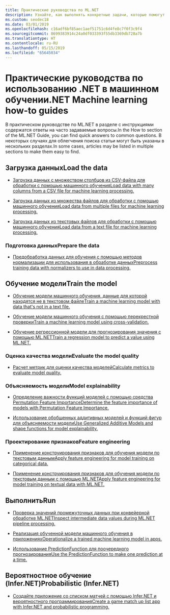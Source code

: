 ```yaml
---
title: Практические руководства по ML.NET
description: Узнайте, как выполнять конкретные задачи, которые помогут вам в создании специализированных решений на базе искусственного интеллекта и машинного обучения и интеграции их в свои .NET-приложения.
ms.custom: seodec18
ms.date: 03/01/2019
ms.openlocfilehash: c16adf6bf85aec1aef51751c6d4fe8c7f0f3c9f4
ms.sourcegitcommit: 8699383914c24a0df033393f55db3369db728a7b
ms.translationtype: HT
ms.contentlocale: ru-RU
ms.lasthandoff: 05/15/2019
ms.locfileid: "65645034"
---
```

# <a name="net-machine-learning-how-to-guides"></a><span data-ttu-id="9dd28-103">Практические руководства по использованию .NET в машинном обучении</span><span class="sxs-lookup"><span data-stu-id="9dd28-103">.NET Machine learning how-to guides</span></span> 

<span data-ttu-id="9dd28-104">В практическом руководстве по ML.NET в разделе с инструкциями содержатся ответы на часто задаваемые вопросы.</span><span class="sxs-lookup"><span data-stu-id="9dd28-104">In the How to section of the ML.NET Guide, you can find quick answers to common questions.</span></span> <span data-ttu-id="9dd28-105">В некоторых случаях для облегчения поиска статьи могут быть указаны в нескольких разделах.</span><span class="sxs-lookup"><span data-stu-id="9dd28-105">In some cases, articles may be listed in multiple sections to make them easy to find.</span></span>

## <a name="load-the-data"></a><span data-ttu-id="9dd28-106">Загрузка данных</span><span class="sxs-lookup"><span data-stu-id="9dd28-106">Load the data</span></span>

* [<span data-ttu-id="9dd28-107">Загрузка данных с множеством столбцов из CSV-файла для обработки с помощью машинного обучения</span><span class="sxs-lookup"><span data-stu-id="9dd28-107">Load data with many columns from a CSV file for machine learning processing.</span></span>](load-data-from-mult-column-csv-ml-net.md)

* [<span data-ttu-id="9dd28-108">Загрузка данных из множества файлов для обработки с помощью машинного обучения</span><span class="sxs-lookup"><span data-stu-id="9dd28-108">Load data from multiple files for machine learning processing.</span></span>](load-data-from-multiple-files-ml-net.md)

* [<span data-ttu-id="9dd28-109">Загрузка данных из текстовых файлов для обработки с помощью машинного обучения</span><span class="sxs-lookup"><span data-stu-id="9dd28-109">Load data from a text file for machine learning processing.</span></span>](load-data-from-text-file-ml-net.md)

### <a name="prepare-the-data"></a><span data-ttu-id="9dd28-110">Подготовка данных</span><span class="sxs-lookup"><span data-stu-id="9dd28-110">Prepare the data</span></span>

* [<span data-ttu-id="9dd28-111">Предобработка данных для обучения с помощью методов нормализации для использования в обработке данных</span><span class="sxs-lookup"><span data-stu-id="9dd28-111">Preprocess training data with normalizers to use in data processing.</span></span>](normalizers-preprocess-data-ml-net.md)

## <a name="train-the-model"></a><span data-ttu-id="9dd28-112">Обучение модели</span><span class="sxs-lookup"><span data-stu-id="9dd28-112">Train the model</span></span>

* [<span data-ttu-id="9dd28-113">Обучение модели машинного обучения, данные для которой находятся не в текстовом файле</span><span class="sxs-lookup"><span data-stu-id="9dd28-113">Train a machine learning model with data that's not in a text file.</span></span>](load-non-file-training-data-ml-net.md)

* [<span data-ttu-id="9dd28-114">Обучение модели машинного обучения с помощью перекрестной проверки</span><span class="sxs-lookup"><span data-stu-id="9dd28-114">Train a machine learning model using cross-validation.</span></span>](train-cross-validation-ml-net.md)

* [<span data-ttu-id="9dd28-115">Обучение регрессионной модели для прогнозирования значения с помощью ML.NET</span><span class="sxs-lookup"><span data-stu-id="9dd28-115">Train a regression model to predict a value using ML.NET.</span></span>](train-regression-model-ml-net.md)

### <a name="evaluate-the-model-quality"></a><span data-ttu-id="9dd28-116">Оценка качества модели</span><span class="sxs-lookup"><span data-stu-id="9dd28-116">Evaluate the model quality</span></span>

* [<span data-ttu-id="9dd28-117">Расчет метрик для оценки качества моделей</span><span class="sxs-lookup"><span data-stu-id="9dd28-117">Calculate metrics to evaluate model quality.</span></span>](verify-model-quality-ml-net.md)

### <a name="model-explainability"></a><span data-ttu-id="9dd28-118">Объясняемость модели</span><span class="sxs-lookup"><span data-stu-id="9dd28-118">Model explainability</span></span>

* [<span data-ttu-id="9dd28-119">Определение важности функций моделей с помощью средства Permutation Feature Importance</span><span class="sxs-lookup"><span data-stu-id="9dd28-119">Determine the feature importance of models with Permutation Feature Importance.</span></span>](determine-global-feature-importance-in-model.md)

* [<span data-ttu-id="9dd28-120">Использование обобщенных аддитивных моделей и функций фигур для объясняемости модели</span><span class="sxs-lookup"><span data-stu-id="9dd28-120">Use Generalized Additive Models and shape functions for model explainability.</span></span>](use-gams-for-model-explainability.md)

### <a name="feature-engineering"></a><span data-ttu-id="9dd28-121">Проектирование признаков</span><span class="sxs-lookup"><span data-stu-id="9dd28-121">Feature engineering</span></span>

* [<span data-ttu-id="9dd28-122">Применение конструирования признаков для обучения модели по текстовым данным</span><span class="sxs-lookup"><span data-stu-id="9dd28-122">Apply feature engineering for model training on categorical data.</span></span>](train-model-categorical-ml-net.md)

* [<span data-ttu-id="9dd28-123">Применение конструирования признаков для обучения модели по текстовым данным с помощью ML.NET</span><span class="sxs-lookup"><span data-stu-id="9dd28-123">Apply feature engineering for model training on textual data with ML.NET.</span></span>](train-model-textual-ml-net.md)

## <a name="run"></a><span data-ttu-id="9dd28-124">Выполнить</span><span class="sxs-lookup"><span data-stu-id="9dd28-124">Run</span></span>

* [<span data-ttu-id="9dd28-125">Проверка значений промежуточных данных при конвейерной обработке ML.NET</span><span class="sxs-lookup"><span data-stu-id="9dd28-125">Inspect intermediate data values during ML.NET pipeline processing.</span></span>](inspect-intermediate-data-ml-net.md)

* [<span data-ttu-id="9dd28-126">Реализация обученной модели машинного обучения в приложениях</span><span class="sxs-lookup"><span data-stu-id="9dd28-126">Operationalize a trained machine learning model in apps.</span></span>](consuming-model-ml-net.md)

* [<span data-ttu-id="9dd28-127">Использование PredictionFunction для поочередного прогнозирования</span><span class="sxs-lookup"><span data-stu-id="9dd28-127">Use the PredictionFunction to make one prediction at a time.</span></span>](single-predict-model-ml-net.md)

## <a name="probabilistic-infernet"></a><span data-ttu-id="9dd28-128">Вероятностное обучение (Infer.NET)</span><span class="sxs-lookup"><span data-stu-id="9dd28-128">Probabilistic (Infer.NET)</span></span>

* [<span data-ttu-id="9dd28-129">Создайте приложение со списком матчей с помощью Infer.NET и вероятностного программирования</span><span class="sxs-lookup"><span data-stu-id="9dd28-129">Create a game match up list app with Infer.NET and probabilistic programming.</span></span>](matchup-app-infer-net.md)
